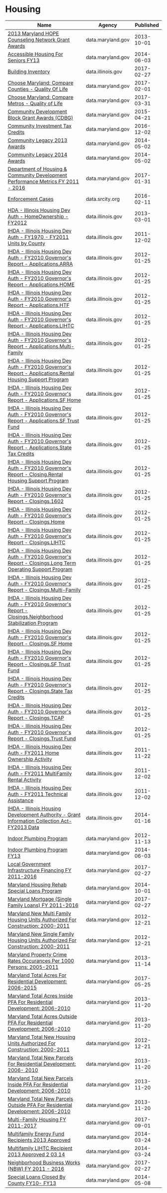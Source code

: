 # Housing

Name | Agency | Published
---- | ---- | ---------
[2013 Maryland HOPE Counseling Network Grant Awards](../socrata/xmse-9b3g.md) | data.maryland.gov | 2013-10-01
[Accessible Housing For Seniors FY13](../socrata/9itr-7h69.md) | data.maryland.gov | 2014-06-03
[Building Inventory](../socrata/utd5-tdr2.md) | data.illinois.gov | 2017-02-27
[Choose Maryland: Compare Counties - Quality Of Life](../socrata/dyym-bjv4.md) | data.maryland.gov | 2017-02-01
[Choose Maryland: Compare Metros - Quality of Life](../socrata/yjpu-x8hr.md) | data.maryland.gov | 2017-03-31
[Community Development Block Grant Awards (CDBG)](../socrata/qubt-bv3h.md) | data.maryland.gov | 2015-04-21
[Community Investment Tax Credits](../socrata/7gad-cuav.md) | data.maryland.gov | 2016-12-02
[Community Legacy 2013 Awards](../socrata/nqax-y2nk.md) | data.maryland.gov | 2014-05-02
[Community Legacy 2014 Awards](../socrata/tecw-t2fs.md) | data.maryland.gov | 2014-05-02
[Department of Housing & Community Development Performance Metrics FY 2011 - 2016](../socrata/tay4-rqsd.md) | data.maryland.gov | 2017-01-31
[Enforcement Cases](../socrata/vvka-2nem.md) | data.srcity.org | 2016-02-11
[HDA - Illinois Housing Dev Auth - HomeOwnership - FY2012](../socrata/spg7-snr5.md) | data.illinois.gov | 2013-03-01
[IHDA - Illinois Housing Dev Auth - FY1970 - FY2011 Units by County](../socrata/cyjr-wy8k.md) | data.illinois.gov | 2011-12-02
[IHDA - Illinois Housing Dev Auth - FY2010 Governor's Report - Applications.ARRA](../socrata/cmfb-ymdn.md) | data.illinois.gov | 2012-01-25
[IHDA - Illinois Housing Dev Auth - FY2010 Governor's Report - Applications.HOME](../socrata/8zbq-e3e9.md) | data.illinois.gov | 2012-01-25
[IHDA - Illinois Housing Dev Auth - FY2010 Governor's Report - Applications.HTF](../socrata/butq-62sh.md) | data.illinois.gov | 2012-01-25
[IHDA - Illinois Housing Dev Auth - FY2010 Governor's Report - Applications.LIHTC](../socrata/s6bt-8j78.md) | data.illinois.gov | 2012-01-25
[IHDA - Illinois Housing Dev Auth - FY2010 Governor's Report - Applications.Multi-Family](../socrata/tr8p-prhd.md) | data.illinois.gov | 2012-01-25
[IHDA - Illinois Housing Dev Auth - FY2010 Governor's Report - Applications.Rental Housing Support Program](../socrata/c72f-kjd5.md) | data.illinois.gov | 2012-01-25
[IHDA - Illinois Housing Dev Auth - FY2010 Governor's Report - Applications.SF Home](../socrata/jvnj-krc2.md) | data.illinois.gov | 2012-01-25
[IHDA - Illinois Housing Dev Auth - FY2010 Governor's Report - Applications.SF Trust Fund](../socrata/re3b-b333.md) | data.illinois.gov | 2012-01-25
[IHDA - Illinois Housing Dev Auth - FY2010 Governor's Report - Applications.State Tax Credits](../socrata/hv6k-swkq.md) | data.illinois.gov | 2012-01-25
[IHDA - Illinois Housing Dev Auth - FY2010 Governor's Report - Closing.Rental Housing Support Program](../socrata/95z6-3mip.md) | data.illinois.gov | 2012-01-25
[IHDA - Illinois Housing Dev Auth - FY2010 Governor's Report - Closings.1602](../socrata/9wtu-vcix.md) | data.illinois.gov | 2012-01-25
[IHDA - Illinois Housing Dev Auth - FY2010 Governor's Report - Closings.Home](../socrata/uyuj-n4h5.md) | data.illinois.gov | 2012-01-25
[IHDA - Illinois Housing Dev Auth - FY2010 Governor's Report - Closings.LIHTC](../socrata/rjrq-j8q2.md) | data.illinois.gov | 2012-01-25
[IHDA - Illinois Housing Dev Auth - FY2010 Governor's Report - Closings.Long Term Operating Support Program](../socrata/wbyx-c7s3.md) | data.illinois.gov | 2012-01-25
[IHDA - Illinois Housing Dev Auth - FY2010 Governor's Report - Closings.Multi-Family](../socrata/m2dq-yv7x.md) | data.illinois.gov | 2012-01-25
[IHDA - Illinois Housing Dev Auth - FY2010 Governor's Report - Closings.Neighborhood Stabilization Program](../socrata/54us-trtn.md) | data.illinois.gov | 2012-01-25
[IHDA - Illinois Housing Dev Auth - FY2010 Governor's Report - Closings.SF Home](../socrata/kdh8-qycw.md) | data.illinois.gov | 2012-01-25
[IHDA - Illinois Housing Dev Auth - FY2010 Governor's Report - Closings.SF Trust Fund](../socrata/apfj-rhg6.md) | data.illinois.gov | 2012-01-25
[IHDA - Illinois Housing Dev Auth - FY2010 Governor's Report - Closings.State Tax Credits](../socrata/thdm-e6xz.md) | data.illinois.gov | 2012-01-25
[IHDA - Illinois Housing Dev Auth - FY2010 Governor's Report - Closings.TCAP](../socrata/y73p-kwm7.md) | data.illinois.gov | 2012-01-25
[IHDA - Illinois Housing Dev Auth - FY2010 Governor's Report - Closings.Trust Fund](../socrata/ygnu-47c6.md) | data.illinois.gov | 2012-01-25
[IHDA - Illinois Housing Dev Auth - FY2011 Home Ownership Activity](../socrata/7d69-4cty.md) | data.illinois.gov | 2011-11-22
[IHDA - Illinois Housing Dev Auth - FY2011 MultiFamily Rental Activity](../socrata/r5cp-54ty.md) | data.illinois.gov | 2011-12-02
[IHDA - Illinois Housing Dev Auth - FY2011 Technical Assistance](../socrata/gzwh-nakt.md) | data.illinois.gov | 2011-12-02
[IHDA - Illinois Housing Development Authority - Grant Information Collection Act- FY2013 Data](../socrata/7a5h-y3c7.md) | data.illinois.gov | 2014-01-16
[Indoor Plumbing Program](../socrata/nn3z-6ak2.md) | data.maryland.gov | 2012-11-13
[Indoor Plumbing Program FY13](../socrata/ew7w-4nvh.md) | data.maryland.gov | 2014-06-03
[Local Government Infrastructure Financing FY 2011-2016](../socrata/4est-kgbm.md) | data.maryland.gov | 2017-02-27
[Maryland Housing Rehab Special Loans Program](../socrata/serw-bgag.md) | data.maryland.gov | 2014-10-01
[Maryland Mortgage (Single Family Loans) FY 2011-2016](../socrata/atvu-9iwx.md) | data.maryland.gov | 2017-02-27
[Maryland New Multi Family Housing Units Authorized For Construction: 2000-2011](../socrata/pz3y-chyn.md) | data.maryland.gov | 2012-12-21
[Maryland New Single Family Housing Units Authorized For Construction: 2000-2011](../socrata/4br4-qbf4.md) | data.maryland.gov | 2012-12-21
[Maryland Property Crime Rates Occurances Per 1000 Persons: 2005-2011](../socrata/7ks4-3r3s.md) | data.maryland.gov | 2013-11-14
[Maryland Total Acres For Residential Development: 2006-2015](../socrata/p4s2-mc7r.md) | data.maryland.gov | 2017-05-25
[Maryland Total Acres Inside PFA For Residential Development: 2006-2010](../socrata/f3qh-wtyk.md) | data.maryland.gov | 2013-11-20
[Maryland Total Acres Outside PFA For Residential Development: 2006-2010](../socrata/hm86-3au5.md) | data.maryland.gov | 2013-11-20
[Maryland Total New Housing Units Authorized For Construction: 2000-2011](../socrata/c7z9-v9mr.md) | data.maryland.gov | 2012-12-21
[Maryland Total New Parcels For Residential Development: 2006- 2010](../socrata/6umw-84d2.md) | data.maryland.gov | 2013-11-20
[Maryland Total New Parcels Inside PFA For Residential Development: 2006-2010](../socrata/gbgn-2wu5.md) | data.maryland.gov | 2013-11-20
[Maryland Total New Parcels Outside PFA For Residential Development: 2006-2010](../socrata/afh5-ag7t.md) | data.maryland.gov | 2013-11-20
[Multi-Family Housing FY 2011-2017](../socrata/cadm-spqd.md) | data.maryland.gov | 2017-09-01
[Multifamily Energy Fund Recipients 2013 Approved](../socrata/yjxi-zyut.md) | data.maryland.gov | 2014-03-24
[Multifamily LIHTC Recipient 2013 Approved 2 03 14](../socrata/tjss-tqry.md) | data.maryland.gov | 2014-03-24
[Neighborhood Business Works (NBW) FY 2011 - 2016](../socrata/xhfz-cz2z.md) | data.maryland.gov | 2017-02-27
[Special Loans Closed By County FY10- FY13](../socrata/8i2z-3urs.md) | data.maryland.gov | 2014-05-08

